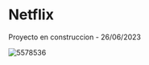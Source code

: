 # Netflix

Proyecto en construccion - 26/06/2023

![5578536](https://github.com/joluel/Netflix/assets/109886253/b225095d-d396-4d97-965f-89581e10bc2c)
